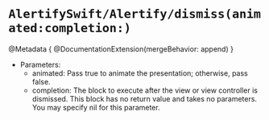 # ``AlertifySwift/Alertify/dismiss(animated:completion:)``
@Metadata {
    @DocumentationExtension(mergeBehavior: append)
}

- Parameters:
    - animated: Pass true to animate the presentation; otherwise, pass false.
    - completion: The block to execute after the view or view controller is dismissed. This block has no return value and takes no parameters. You may specify nil for this parameter.
